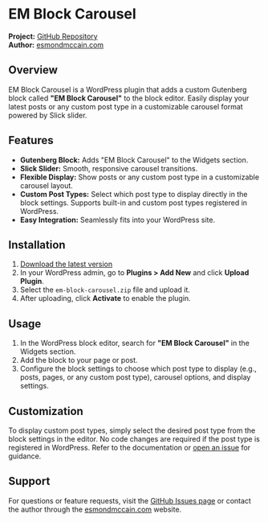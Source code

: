 
# EM Block Carousel

**Project:** [GitHub Repository](https://github.com/Esmond-M/em-block-carousel)  
**Author:** [esmondmccain.com](https://esmondmccain.com/)

## Overview

EM Block Carousel is a WordPress plugin that adds a custom Gutenberg block called **"EM Block Carousel"** to the block editor. Easily display your latest posts or any custom post type in a customizable carousel format powered by Slick slider.

## Features

- **Gutenberg Block:** Adds "EM Block Carousel" to the Widgets section.
- **Slick Slider:** Smooth, responsive carousel transitions.
- **Flexible Display:** Show posts or any custom post type in a customizable carousel layout.
- **Custom Post Types:** Select which post type to display directly in the block settings. Supports built-in and custom post types registered in WordPress.
- **Easy Integration:** Seamlessly fits into your WordPress site.

## Installation

1. [Download the latest version](https://github.com/Esmond-M/em-block-carousel/blob/main/em-block-carousel.zip)  
2. In your WordPress admin, go to **Plugins > Add New** and click **Upload Plugin**.
3. Select the `em-block-carousel.zip` file and upload it.
4. After uploading, click **Activate** to enable the plugin.

## Usage

1. In the WordPress block editor, search for **"EM Block Carousel"** in the Widgets section.
2. Add the block to your page or post.
3. Configure the block settings to choose which post type to display (e.g., posts, pages, or any custom post type), carousel options, and display settings.

## Customization

To display custom post types, simply select the desired post type from the block settings in the editor. No code changes are required if the post type is registered in WordPress. Refer to the documentation or [open an issue](https://github.com/Esmond-M/em-block-carousel/issues) for guidance.

## Support

For questions or feature requests, visit the [GitHub Issues page](https://github.com/Esmond-M/em-block-carousel/issues) or contact the author through the [esmondmccain.com](https://esmondmccain.com/) website.

